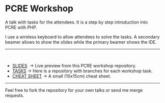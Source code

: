# PCRE Workshop

A talk with tasks for the attendees. It is a step by step introduction into PCRE with PHP.

I use a wireless keyboard to allow attendees to solve the tasks.
A secondary beamer allows to show the slides while the primary beamer shows the IDE.

---
 
- [SLIDES](https://thomas.weinert.info/workshop-pcre/)
 → Live preview from this PCRE workshop repository.
 
- [TASKS](https://github.com/ThomasWeinert/workshop-pcre-tasks)
 → Here is a repository with branches for each workshop task.
 
- [CHEAT SHEET](https://thomas.weinert.info/workshop-pcre/files/cheatsheet-pcre-workshop.pdf)
 → A small (10x15cm) cheat sheet.
 
---

Feel free to fork the repository for your own talks or send me merge requests.
